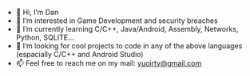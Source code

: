- 👋 Hi, I’m Dan
- 👀 I’m interested in Game Development and security breaches
- 🌱 I’m currently learning C/C++, Java/Android, Assembly, Networks, Python, SQLITE... 
- 💞️ I’m looking for cool projects to code in any of the above languages (espacially C/C++ and Android Studio)
- 📫 Feel free to reach me on my mail: yuoirty@gmail.com
